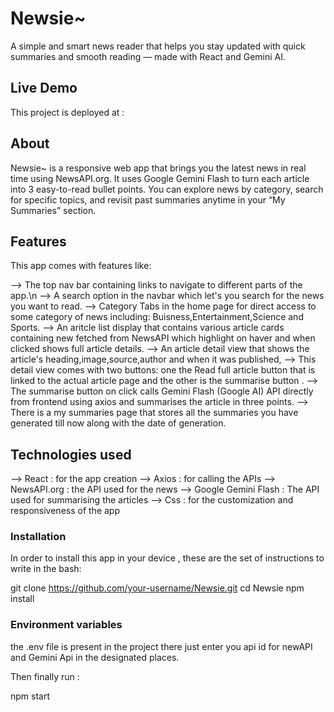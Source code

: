 # Newsie~

A simple and smart news reader that helps you stay updated with quick summaries and smooth reading — made with React and Gemini AI.

## Live Demo

This project is deployed at : 

## About

Newsie~ is a responsive web app that brings you the latest news in real time using NewsAPI.org. It uses Google Gemini Flash to turn each article into 3 easy-to-read bullet points. You can explore news by category, search for specific topics, and revisit past summaries anytime in your “My Summaries” section.

## Features

This app comes with features like:

--> The top nav bar containing links to navigate to different parts of the app.\n 
--> A search option in the navbar which let's you search for the news you want to read.
--> Category Tabs in the home page for direct access to some category of news including: Buisness,Entertainment,Science and Sports.
--> An aritcle list display that contains various article cards containing new fetched from NewsAPI which highlight on haver and when clicked shows full article details.
--> An article detail view that shows the article's heading,image,source,author and when it was published,
--> This detail view comes with two buttons: one the Read full article button that is linked to the actual article page and the other is the summarise button .
--> The summarise button on click calls Gemini Flash (Google AI) API directly from frontend using axios and summarises the article in three points.
--> There is a my summaries page that stores all the summaries you have generated till now along with the date of generation.

## Technologies used

--> React : for the app creation
--> Axios : for calling the APIs
--> NewsAPI.org : the API used for the news 
--> Google Gemini Flash : The API used for summarising the articles
--> Css : for the customization and responsiveness of the app

### Installation

In order to install this app in your device , these are the set of instructions to write in the bash:

git clone https://github.com/your-username/Newsie.git
cd Newsie
npm install

### Environment variables

the .env file is present in the project there just enter you api id for newAPI and Gemini Api in the designated places.

Then finally run :

npm start
